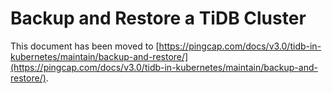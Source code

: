 # Backup and Restore a TiDB Cluster

This document has been moved to [https://pingcap.com/docs/v3.0/tidb-in-kubernetes/maintain/backup-and-restore/](https://pingcap.com/docs/v3.0/tidb-in-kubernetes/maintain/backup-and-restore/).
